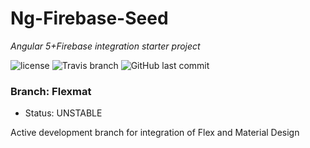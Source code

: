 # Ng-Firebase-Seed

<em>Angular 5+Firebase integration starter project</em>

![license](https://img.shields.io/github/license/bitshiftedDevelopment/Ng-Firebase-Seed.svg)
![Travis branch](https://img.shields.io/travis/bitshiftedDevelopment/Ng-Firebase-Seed/flexmat.svg)
![GitHub last commit](https://img.shields.io/github/last-commit/bitshiftedDevelopment/Ng-Firebase-Seed.svg)

### Branch: Flexmat

-   Status: UNSTABLE

Active development branch for integration of Flex and Material Design
